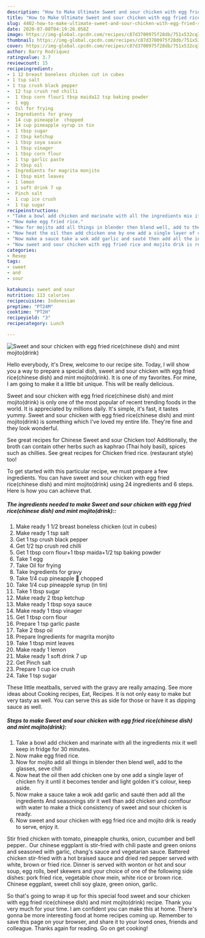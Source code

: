 ```yaml
---
description: "How to Make Ultimate Sweet and sour chicken with egg fried rice(chinese dish) and mint mojito(drink)"
title: "How to Make Ultimate Sweet and sour chicken with egg fried rice(chinese dish) and mint mojito(drink)"
slug: 4402-how-to-make-ultimate-sweet-and-sour-chicken-with-egg-fried-ricechinese-dish-and-mint-mojitodrink
date: 2020-07-08T04:19:26.058Z
image: https://img-global.cpcdn.com/recipes/c87d3700975f28db/751x532cq70/sweet-and-sour-chicken-with-egg-fried-ricechinese-dish-and-mint-mojitodrink-recipe-main-photo.jpg
thumbnail: https://img-global.cpcdn.com/recipes/c87d3700975f28db/751x532cq70/sweet-and-sour-chicken-with-egg-fried-ricechinese-dish-and-mint-mojitodrink-recipe-main-photo.jpg
cover: https://img-global.cpcdn.com/recipes/c87d3700975f28db/751x532cq70/sweet-and-sour-chicken-with-egg-fried-ricechinese-dish-and-mint-mojitodrink-recipe-main-photo.jpg
author: Barry Rodriquez
ratingvalue: 3.7
reviewcount: 15
recipeingredient:
- 1 12 breast boneless chicken cut in cubes
- 1 tsp salt
- 1 tsp crush black pepper
-  12 tsp crush red chilli
-  1 tbsp corn flour1 tbsp maida12 tsp baking powder
-  1 egg
-  Oil for frying
-  Ingredients for gravy
-  14 cup pineapple  chopped
-  14 cup pineapple syrup in tin
-  1 tbsp sugar
-  2 tbsp ketchup
-  1 tbsp soya sauce
-  1 tbsp vinager
-  1 tbsp corn flour
-  1 tsp garlic paste
-  2 tbsp oil
-  Ingredients for magrita monjito
-  1 tbsp mint leaves
-  1 lemon
-  1 soft drink 7 up
-  Pinch salt
-  1 cup ice crush
-  1 tsp sugar
recipeinstructions:
- "Take a bowl add chicken and marinate with all the ingredients mix it well keep in fridge for 30 minutes."
- "Now make egg fried rice."
- "Now for mojito add all things in blender then blend well, add to the glasses, seve chill"
- "Now heat the oil then add chicken one by one add a single layer of chicken fry it until it becomes tender and light golden it&#39;s colour, keep aside."
- "Now make a sauce take a wok add garlic and sauté then add all the ingredients And seasonings stir it well than add chicken and cornflour with water to make a thick consistency of sweet and sour chicken is ready."
- "Now sweet and sour chicken with egg fried rice and mojito drik is ready to serve, enjoy it."
categories:
- Resep
tags:
- sweet
- and
- sour

katakunci: sweet and sour
nutrition: 113 calories
recipecuisine: Indonesian
preptime: "PT24M"
cooktime: "PT2H"
recipeyield: "3"
recipecategory: Lunch

---
```



![Sweet and sour chicken with egg fried rice(chinese dish) and mint mojito(drink)](https://img-global.cpcdn.com/recipes/c87d3700975f28db/751x532cq70/sweet-and-sour-chicken-with-egg-fried-ricechinese-dish-and-mint-mojitodrink-recipe-main-photo.jpg)

Hello everybody, it's Drew, welcome to our recipe site. Today, I will show you a way to prepare a special dish, sweet and sour chicken with egg fried rice(chinese dish) and mint mojito(drink). It is one of my favorites. For mine, I am going to make it a little bit unique. This will be really delicious.

Sweet and sour chicken with egg fried rice(chinese dish) and mint mojito(drink) is only one of the most popular of recent trending foods in the world. It is appreciated by millions daily. It's simple, it's fast, it tastes yummy. Sweet and sour chicken with egg fried rice(chinese dish) and mint mojito(drink) is something which I've loved my entire life. They're fine and they look wonderful.

See great recipes for Chinese Sweet and sour Chicken too! Additionally, the broth can contain other herbs such as kaphrao (Thai holy basil), spices such as chillies. See great recipes for Chicken fried rice. (restaurant style) too!


To get started with this particular recipe, we must prepare a few ingredients. You can have sweet and sour chicken with egg fried rice(chinese dish) and mint mojito(drink) using 24 ingredients and 6 steps. Here is how you can achieve that.

##### The ingredients needed to make Sweet and sour chicken with egg fried rice(chinese dish) and mint mojito(drink)::

1. Make ready 1 1/2 breast boneless chicken (cut in cubes)
1. Make ready 1 tsp salt
1. Get 1 tsp crush black pepper
1. Get  1/2 tsp crush red chilli
1. Get  1 tbsp corn flour+1 tbsp maida+1/2 tsp baking powder
1. Take  1 egg
1. Take  Oil for frying
1. Take  Ingredients for gravy
1. Take  1/4 cup pineapple 🍍 chopped
1. Take  1/4 cup pineapple syrup (in tin)
1. Take  1 tbsp sugar
1. Make ready  2 tbsp ketchup
1. Make ready  1 tbsp soya sauce
1. Make ready  1 tbsp vinager
1. Get  1 tbsp corn flour
1. Prepare  1 tsp garlic paste
1. Take  2 tbsp oil
1. Prepare  Ingredients for magrita monjito
1. Take  1 tbsp mint leaves
1. Make ready  1 lemon
1. Make ready  1 soft drink 7 up
1. Get  Pinch salt
1. Prepare  1 cup ice crush
1. Take  1 tsp sugar


These little meatballs, served with the gravy are really amazing. See more ideas about Cooking recipes, Eat, Recipes. It is not only easy to make but very tasty as well. You can serve this as side for those or have it as dipping sauce as well. 

##### Steps to make Sweet and sour chicken with egg fried rice(chinese dish) and mint mojito(drink):

1. Take a bowl add chicken and marinate with all the ingredients mix it well keep in fridge for 30 minutes.
1. Now make egg fried rice.
1. Now for mojito add all things in blender then blend well, add to the glasses, seve chill
1. Now heat the oil then add chicken one by one add a single layer of chicken fry it until it becomes tender and light golden it&#39;s colour, keep aside.
1. Now make a sauce take a wok add garlic and sauté then add all the ingredients And seasonings stir it well than add chicken and cornflour with water to make a thick consistency of sweet and sour chicken is ready.
1. Now sweet and sour chicken with egg fried rice and mojito drik is ready to serve, enjoy it.


Stir fried chicken with tomato, pineapple chunks, onion, cucumber and bell pepper.. Our chinese eggplant is stir-fried with chili paste and green onions and seasoned with garlic, chang&#39;s sauce and vegetarian sauce. Battered chicken stir-fried with a hot braised sauce and dried red pepper served with white, brown or fried rice. Dinner is served with wonton or hot and sour soup, egg rolls, beef skewers and your choice of one of the following side dishes: pork fried rice, vegetable chow mein, white rice or brown rice. Chinese eggplant, sweet chili soy glaze, green onion, garlic. 

So that's going to wrap it up for this special food sweet and sour chicken with egg fried rice(chinese dish) and mint mojito(drink) recipe. Thank you very much for your time. I am confident you can make this at home. There's gonna be more interesting food at home recipes coming up. Remember to save this page on your browser, and share it to your loved ones, friends and colleague. Thanks again for reading. Go on get cooking!
